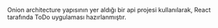 Onion architecture yapısının yer aldığı bir api projesi kullanılarak, React tarafında ToDo uygulaması hazırlanmıştır.
